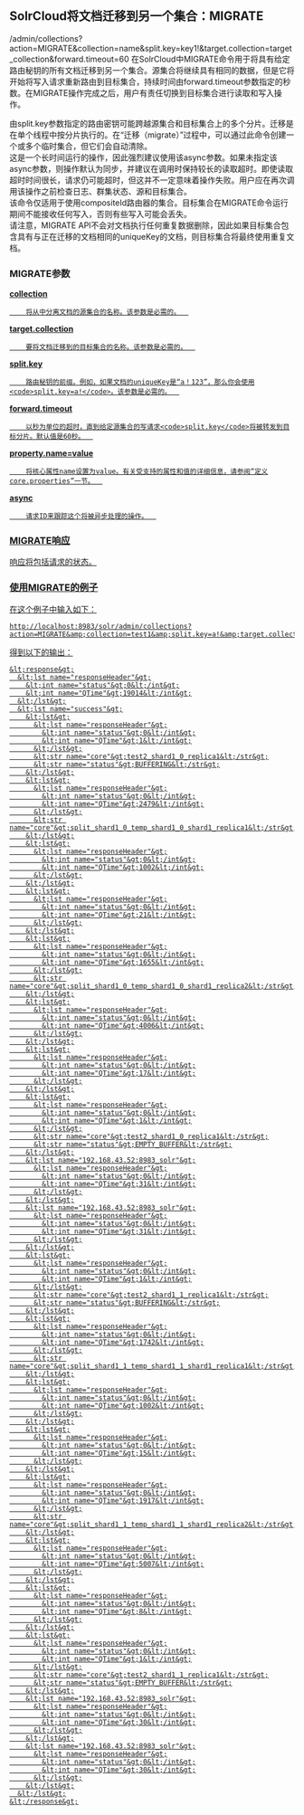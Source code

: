 ## SolrCloud将文档迁移到另一个集合：MIGRATE 
<div class="content-intro view-box ">/admin/collections?action=MIGRATE&amp;collection=name&amp;split.key=key1!&amp;target.collection=target_collection&amp;forward.timeout=60  
在SolrCloud中MIGRATE命令用于将具有给定路由秘钥的所有文档迁移到另一个集合。源集合将继续具有相同的数据，但是它将开始将写入请求重新路由到目标集合，持续时间由forward.timeout参数指定的秒数。在MIGRATE操作完成之后，用户有责任切换到目标集合进行读取和写入操作。  
  
由split.key参数指定的路由密钥可能跨越源集合和目标集合上的多个分片。迁移是在单个线程中按分片执行的。在“迁移（migrate）”过程中，可以通过此命令创建一个或多个临时集合，但它们会自动清除。  
这是一个长时间运行的操作，因此强烈建议使用该async参数。如果未指定该async参数，则操作默认为同步，并建议在调用时保持较长的读取超时。即使读取超时时间很长，请求仍可能超时，但这并不一定意味着操作失败。用户应在再次调用该操作之前检查日志、群集状态、源和目标集合。  
该命令仅适用于使用compositeId路由器的集合。目标集合在MIGRATE命令运行期间不能接收任何写入，否则有些写入可能会丢失。  
请注意，MIGRATE API不会对文档执行任何重复数据删除，因此如果目标集合包含具有与正在迁移的文档相同的uniqueKey的文档，则目标集合将最终使用重复文档。  

### MIGRATE参数<a href="http://lucene.apache.org/solr/guide/7_0/collections-api.html#migrate-parameters"/>

**collection**
    
        将从中分离文档的源集合的名称。该参数是必需的。  
    
**target.collection**
    
        要将文档迁移到的目标集合的名称。该参数是必需的。  
    
**split.key**
    
        路由秘钥的前缀。例如，如果文档的uniqueKey是“a！123”，那么你会使用<code>split.key=a!</code>。该参数是必需的。  
    
**forward.timeout**
    
        以秒为单位的超时，直到给定源集合的写请求<code>split.key</code>将被转发到目标分片。默认值是60秒。  
    
**property.name=value**
    
        将核心属性name设置为value。有关受支持的属性和值的详细信息，请参阅“定义core.properties”一节。  
**async**
    
        请求ID来跟踪这个将被异步处理的操作。  
    


### MIGRATE响应<a href="http://lucene.apache.org/solr/guide/7_0/collections-api.html#migrate-response"/>

响应将包括请求的状态。  

### 使用MIGRATE的例子<a href="http://lucene.apache.org/solr/guide/7_0/collections-api.html#examples-using-migrate"/>

在这个例子中输入如下：  
```
http://localhost:8983/solr/admin/collections?action=MIGRATE&amp;collection=test1&amp;split.key=a!&amp;target.collection=test2
```
得到以下的输出：  
```
&lt;response&gt;
  &lt;lst name="responseHeader"&gt;
    &lt;int name="status"&gt;0&lt;/int&gt;
    &lt;int name="QTime"&gt;19014&lt;/int&gt;
  &lt;/lst&gt;
  &lt;lst name="success"&gt;
    &lt;lst&gt;
      &lt;lst name="responseHeader"&gt;
        &lt;int name="status"&gt;0&lt;/int&gt;
        &lt;int name="QTime"&gt;1&lt;/int&gt;
      &lt;/lst&gt;
      &lt;str name="core"&gt;test2_shard1_0_replica1&lt;/str&gt;
      &lt;str name="status"&gt;BUFFERING&lt;/str&gt;
    &lt;/lst&gt;
    &lt;lst&gt;
      &lt;lst name="responseHeader"&gt;
        &lt;int name="status"&gt;0&lt;/int&gt;
        &lt;int name="QTime"&gt;2479&lt;/int&gt;
      &lt;/lst&gt;
      &lt;str name="core"&gt;split_shard1_0_temp_shard1_0_shard1_replica1&lt;/str&gt;
    &lt;/lst&gt;
    &lt;lst&gt;
      &lt;lst name="responseHeader"&gt;
        &lt;int name="status"&gt;0&lt;/int&gt;
        &lt;int name="QTime"&gt;1002&lt;/int&gt;
      &lt;/lst&gt;
    &lt;/lst&gt;
    &lt;lst&gt;
      &lt;lst name="responseHeader"&gt;
        &lt;int name="status"&gt;0&lt;/int&gt;
        &lt;int name="QTime"&gt;21&lt;/int&gt;
      &lt;/lst&gt;
    &lt;/lst&gt;
    &lt;lst&gt;
      &lt;lst name="responseHeader"&gt;
        &lt;int name="status"&gt;0&lt;/int&gt;
        &lt;int name="QTime"&gt;1655&lt;/int&gt;
      &lt;/lst&gt;
      &lt;str name="core"&gt;split_shard1_0_temp_shard1_0_shard1_replica2&lt;/str&gt;
    &lt;/lst&gt;
    &lt;lst&gt;
      &lt;lst name="responseHeader"&gt;
        &lt;int name="status"&gt;0&lt;/int&gt;
        &lt;int name="QTime"&gt;4006&lt;/int&gt;
      &lt;/lst&gt;
    &lt;/lst&gt;
    &lt;lst&gt;
      &lt;lst name="responseHeader"&gt;
        &lt;int name="status"&gt;0&lt;/int&gt;
        &lt;int name="QTime"&gt;17&lt;/int&gt;
      &lt;/lst&gt;
    &lt;/lst&gt;
    &lt;lst&gt;
      &lt;lst name="responseHeader"&gt;
        &lt;int name="status"&gt;0&lt;/int&gt;
        &lt;int name="QTime"&gt;1&lt;/int&gt;
      &lt;/lst&gt;
      &lt;str name="core"&gt;test2_shard1_0_replica1&lt;/str&gt;
      &lt;str name="status"&gt;EMPTY_BUFFER&lt;/str&gt;
    &lt;/lst&gt;
    &lt;lst name="192.168.43.52:8983_solr"&gt;
      &lt;lst name="responseHeader"&gt;
        &lt;int name="status"&gt;0&lt;/int&gt;
        &lt;int name="QTime"&gt;31&lt;/int&gt;
      &lt;/lst&gt;
    &lt;/lst&gt;
    &lt;lst name="192.168.43.52:8983_solr"&gt;
      &lt;lst name="responseHeader"&gt;
        &lt;int name="status"&gt;0&lt;/int&gt;
        &lt;int name="QTime"&gt;31&lt;/int&gt;
      &lt;/lst&gt;
    &lt;/lst&gt;
    &lt;lst&gt;
      &lt;lst name="responseHeader"&gt;
        &lt;int name="status"&gt;0&lt;/int&gt;
        &lt;int name="QTime"&gt;1&lt;/int&gt;
      &lt;/lst&gt;
      &lt;str name="core"&gt;test2_shard1_1_replica1&lt;/str&gt;
      &lt;str name="status"&gt;BUFFERING&lt;/str&gt;
    &lt;/lst&gt;
    &lt;lst&gt;
      &lt;lst name="responseHeader"&gt;
        &lt;int name="status"&gt;0&lt;/int&gt;
        &lt;int name="QTime"&gt;1742&lt;/int&gt;
      &lt;/lst&gt;
      &lt;str name="core"&gt;split_shard1_1_temp_shard1_1_shard1_replica1&lt;/str&gt;
    &lt;/lst&gt;
    &lt;lst&gt;
      &lt;lst name="responseHeader"&gt;
        &lt;int name="status"&gt;0&lt;/int&gt;
        &lt;int name="QTime"&gt;1002&lt;/int&gt;
      &lt;/lst&gt;
    &lt;/lst&gt;
    &lt;lst&gt;
      &lt;lst name="responseHeader"&gt;
        &lt;int name="status"&gt;0&lt;/int&gt;
        &lt;int name="QTime"&gt;15&lt;/int&gt;
      &lt;/lst&gt;
    &lt;/lst&gt;
    &lt;lst&gt;
      &lt;lst name="responseHeader"&gt;
        &lt;int name="status"&gt;0&lt;/int&gt;
        &lt;int name="QTime"&gt;1917&lt;/int&gt;
      &lt;/lst&gt;
      &lt;str name="core"&gt;split_shard1_1_temp_shard1_1_shard1_replica2&lt;/str&gt;
    &lt;/lst&gt;
    &lt;lst&gt;
      &lt;lst name="responseHeader"&gt;
        &lt;int name="status"&gt;0&lt;/int&gt;
        &lt;int name="QTime"&gt;5007&lt;/int&gt;
      &lt;/lst&gt;
    &lt;/lst&gt;
    &lt;lst&gt;
      &lt;lst name="responseHeader"&gt;
        &lt;int name="status"&gt;0&lt;/int&gt;
        &lt;int name="QTime"&gt;8&lt;/int&gt;
      &lt;/lst&gt;
    &lt;/lst&gt;
    &lt;lst&gt;
      &lt;lst name="responseHeader"&gt;
        &lt;int name="status"&gt;0&lt;/int&gt;
        &lt;int name="QTime"&gt;1&lt;/int&gt;
      &lt;/lst&gt;
      &lt;str name="core"&gt;test2_shard1_1_replica1&lt;/str&gt;
      &lt;str name="status"&gt;EMPTY_BUFFER&lt;/str&gt;
    &lt;/lst&gt;
    &lt;lst name="192.168.43.52:8983_solr"&gt;
      &lt;lst name="responseHeader"&gt;
        &lt;int name="status"&gt;0&lt;/int&gt;
        &lt;int name="QTime"&gt;30&lt;/int&gt;
      &lt;/lst&gt;
    &lt;/lst&gt;
    &lt;lst name="192.168.43.52:8983_solr"&gt;
      &lt;lst name="responseHeader"&gt;
        &lt;int name="status"&gt;0&lt;/int&gt;
        &lt;int name="QTime"&gt;30&lt;/int&gt;
      &lt;/lst&gt;
    &lt;/lst&gt;
  &lt;/lst&gt;
&lt;/response&gt;
```
